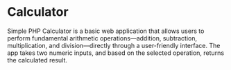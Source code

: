 # Calculator
Simple PHP Calculator is a basic web application that allows users to perform fundamental arithmetic operations—addition, subtraction, multiplication, and division—directly through a user-friendly interface. The app takes two numeric inputs, and based on the selected operation, returns the calculated result.
